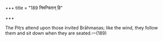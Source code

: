 +++
title = "189 निमन्त्रितान् हि"

+++

The Pitṛs attend upon those invited Brāhmaṇas; like the wind, they follow them and sit down when they are seated.—(189)